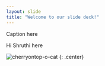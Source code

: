 ```yaml
---
layout: slide
title: "Welcome to our slide deck!"
---
```


Caption here

Hi Shruthi here

![cherryontop-o-cat](https://octodex.github.com/images/cherryontop-o-cat.png)
{: .center}
